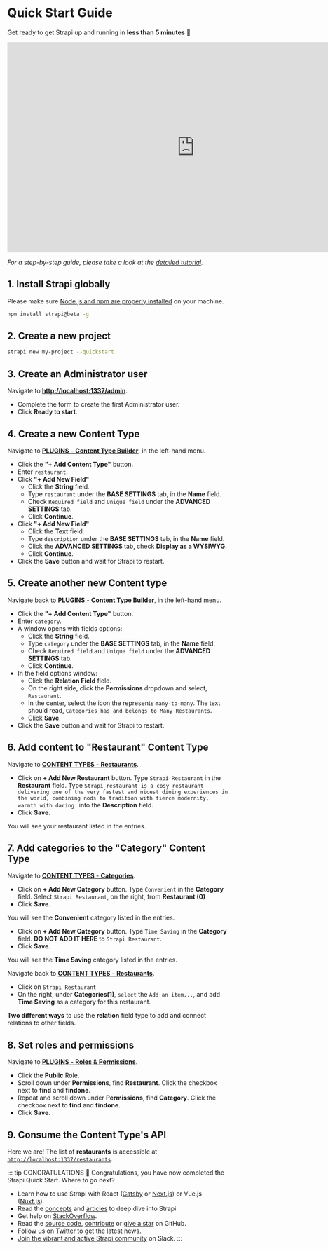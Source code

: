 # Quick Start Guide

Get ready to get Strapi up and running in **less than 5 minutes** 🚀

<div class="video-container">
<iframe width="853" height="480"  src="https://www.youtube.com/embed/_qlLobVjd9k" frameborder="0" allow="accelerometer; autoplay; encrypted-media; gyroscope; picture-in-picture" allowfullscreen></iframe>
</div>

_For a step-by-step guide, please take a look at the [detailed tutorial](quick-start-tutorial.html)._

## 1. Install Strapi globally

Please make sure [Node.js and npm are properly installed](install-requirements.html) on your machine.

```bash
npm install strapi@beta -g
```

## 2. Create a new project

```bash
strapi new my-project --quickstart
```

## 3. Create an Administrator user

Navigate to [**http://localhost:1337/admin**](http://localhost:1337/admin).

- Complete the form to create the first Administrator user.
- Click **Ready to start**.

## 4. Create a new Content Type

Navigate to [**PLUGINS** - **Content Type Builder**](http://localhost:1337/admin/plugins/content-type-builder), in the left-hand menu.

- Click the **"+ Add Content Type"** button.
- Enter `restaurant`.
- Click **"+ Add New Field"**
  - Click the **String** field.
  - Type `restaurant` under the **BASE SETTINGS** tab, in the **Name** field.
  - Check `Required field` and `Unique field` under the **ADVANCED SETTINGS** tab.
  - Click **Continue**.
- Click **"+ Add New Field"**
  - Click the **Text** field.
  - Type `description` under the **BASE SETTINGS** tab, in the **Name** field.
  - Click the **ADVANCED SETTINGS** tab, check **Display as a WYSIWYG**.
  - Click **Continue**.
- Click the **Save** button and wait for Strapi to restart.

## 5. Create another new Content type

Navigate back to [**PLUGINS** - **Content Type Builder**](http://localhost:1337/admin/plugins/content-type-builder), in the left-hand menu.

- Click the **"+ Add Content Type"** button.
- Enter `category`.
- A window opens with fields options:
  - Click the **String** field.
  - Type `category` under the **BASE SETTINGS** tab, in the **Name** field.
  - Check `Required field` and `Unique field` under the **ADVANCED SETTINGS** tab.
  - Click **Continue**.
- In the field options window:
  - Click the **Relation Field** field.
  - On the right side, click the **Permissions** dropdown and select, `Restaurant`.
  - In the center, select the icon the represents `many-to-many`. The text should read, `Categories has and belongs to Many Restaurants`.
  - Click **Save**.
- Click the **Save** button and wait for Strapi to restart.

## 6. Add content to "Restaurant" Content Type

Navigate to [**CONTENT TYPES** - **Restaurants**](http://localhost:1337/admin/plugins/content-manager/restaurant?source=content-manager).

- Click on **+ Add New Restaurant** button. Type `Strapi Restaurant` in the **Restaurant** field. Type `Strapi restaurant is a cosy restaurant delivering one of the very fastest and nicest dining experiences in the world, combining nods to tradition with fierce modernity, warmth with daring.` into the **Description** field.
- Click **Save**.

You will see your restaurant listed in the entries.

## 7. Add categories to the "Category" Content Type

Navigate to [**CONTENT TYPES** - **Categories**](http://localhost:1337/admin/plugins/content-manager/category?source=content-manager).

- Click on **+ Add New Category** button. Type `Convenient` in the **Category** field. Select `Strapi Restaurant`, on the right, from **Restaurant (0)**
- Click **Save**.

You will see the **Convenient** category listed in the entries.

- Click on **+ Add New Category** button. Type `Time Saving` in the **Category** field. **DO NOT ADD IT HERE** to `Strapi Restaurant`.
- Click **Save**.

You will see the **Time Saving** category listed in the entries.

Navigate back to [**CONTENT TYPES** - **Restaurants**](http://localhost:1337/admin/plugins/content-manager/restaurant?source=content-manager).

- Click on `Strapi Restaurant`
- On the right, under **Categories(1)**, `select` the `Add an item...`, and add **Time Saving** as a category for this restaurant.

**Two different ways** to use the **relation** field type to add and connect relations to other fields.

## 8. Set roles and permissions

Navigate to [**PLUGINS** - **Roles & Permissions**](http://localhost:1337/admin/plugins/users-permissions/roles).

- Click the **Public** Role.
- Scroll down under **Permissions**, find **Restaurant**. Click the checkbox next to **find** and **findone**.
- Repeat and scroll down under **Permissions**, find **Category**. Click the checkbox next to **find** and **findone**.
- Click **Save**.

## 9. Consume the Content Type's API

Here we are! The list of **restaurants** is accessible at [`http://localhost:1337/restaurants`](http://localhost:1337/restaurants).

::: tip CONGRATULATIONS
👏 Congratulations, you have now completed the Strapi Quick Start. Where to go next?

- Learn how to use Strapi with React ([Gatsby](https://blog.strapi.io/building-a-static-website-using-gatsby-and-strapi) or [Next.js](https://blog.strapi.io/strapi-next-setup/)) or Vue.js ([Nuxt.js](https://blog.strapi.io/cooking-a-deliveroo-clone-with-nuxt-vue-js-graphql-strapi-and-stripe-setup-part-1-7/)).
- Read the [concepts](../concepts/concepts.html) and [articles](../articles/) to deep dive into Strapi.
- Get help on [StackOverflow](https://stackoverflow.com/questions/tagged/strapi).
- Read the [source code](https://github.com/strapi/strapi), [contribute](https://github.com/strapi/strapi/blob/master/CONTRIBUTING.md) or [give a star](https://github.com/strapi/strapi) on GitHub.
- Follow us on [Twitter](https://twitter.com/strapijs) to get the latest news.
- [Join the vibrant and active Strapi community](https://slack.strapi.io) on Slack.
  :::
